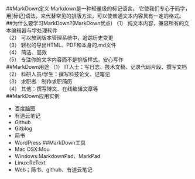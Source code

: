 ##MarkDown定义
Markdown是一种轻量级的标记语言。
它使我们专心于码字，用[标记]语法，来代替常见的排版方法，可以使普通文本内容具有一定的格式。
##为什么要学习MarkDown?(MarkDown优点)
（1） 纯文本内容，兼容所有的文本编辑器与字处理软件  
（2） 可以放到版本管理系统中，追踪历史变更  
（3） 轻松的导出HTML、PDF和本身的.md文件  
（4） 简洁、高效  
（5） 专注你的文字内容而不是排版样式，安心写作  
##MarkDown用途
（1） IT人士：写日志、技术文稿、记录代码片段、撰写文档  
（2） 科研人员/学生：撰写科技论文、记笔记  
（3） 求职者：制作求职简历  
（4） 其他：撰写博文、在线编辑文章等  
##MarkDown应用实例
- 百度脑图
- 有道云笔记
- Github
- Gitblog
- 简书
- WordPress
##MarkDown工具
- Mac OSX:Mou
- Windows:MarkdownPad、MarkPad
- Linux:ReText
- Web；简书、github、有道云笔记
